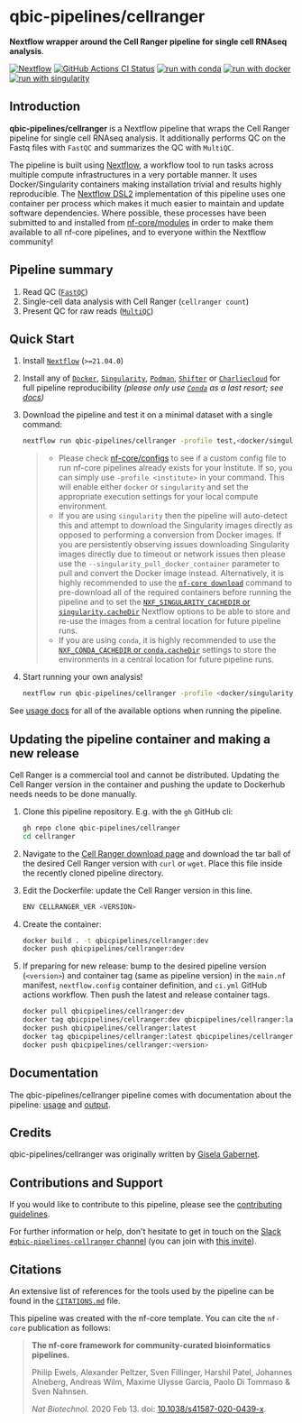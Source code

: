 # qbic-pipelines/cellranger

**Nextflow wrapper around the Cell Ranger pipeline for single cell RNAseq analysis**.

[![Nextflow](https://img.shields.io/badge/nextflow-%E2%89%A521.04.1-brightgreen.svg)](https://www.nextflow.io/)
[![GitHub Actions CI Status](https://github.com/qbic-pipelines/cellranger/workflows/nf-core%20CI/badge.svg)](https://github.com/qbic-pipelines/cellranger/actions)
[![run with conda](http://img.shields.io/badge/run%20with-conda-3EB049?labelColor=000000&logo=anaconda)](https://docs.conda.io/en/latest/)
[![run with docker](https://img.shields.io/badge/run%20with-docker-0db7ed?labelColor=000000&logo=docker)](https://www.docker.com/)
[![run with singularity](https://img.shields.io/badge/run%20with-singularity-1d355c.svg?labelColor=000000)](https://sylabs.io/docs/)
## Introduction

**qbic-pipelines/cellranger** is a Nextflow pipeline that wraps the Cell Ranger pipeline for single cell RNAseq analysis. It additionally performs QC on the Fastq files
with `FastQC` and summarizes the QC with `MultiQC`.

The pipeline is built using [Nextflow](https://www.nextflow.io), a workflow tool to run tasks across multiple compute infrastructures in a very portable manner. It uses Docker/Singularity containers making installation trivial and results highly reproducible. The [Nextflow DSL2](https://www.nextflow.io/docs/latest/dsl2.html) implementation of this pipeline uses one container per process which makes it much easier to maintain and update software dependencies. Where possible, these processes have been submitted to and installed from [nf-core/modules](https://github.com/nf-core/modules) in order to make them available to all nf-core pipelines, and to everyone within the Nextflow community!

## Pipeline summary

1. Read QC ([`FastQC`](https://www.bioinformatics.babraham.ac.uk/projects/fastqc/))
2. Single-cell data analysis with Cell Ranger (`cellranger count`)
3. Present QC for raw reads ([`MultiQC`](http://multiqc.info/))

## Quick Start

1. Install [`Nextflow`](https://www.nextflow.io/docs/latest/getstarted.html#installation) (`>=21.04.0`)

2. Install any of [`Docker`](https://docs.docker.com/engine/installation/), [`Singularity`](https://www.sylabs.io/guides/3.0/user-guide/), [`Podman`](https://podman.io/), [`Shifter`](https://nersc.gitlab.io/development/shifter/how-to-use/) or [`Charliecloud`](https://hpc.github.io/charliecloud/) for full pipeline reproducibility _(please only use [`Conda`](https://conda.io/miniconda.html) as a last resort; see [docs](https://nf-co.re/usage/configuration#basic-configuration-profiles))_

3. Download the pipeline and test it on a minimal dataset with a single command:

    ```bash
    nextflow run qbic-pipelines/cellranger -profile test,<docker/singularity/podman/conda/institute>
    ```

    > * Please check [nf-core/configs](https://github.com/nf-core/configs#documentation) to see if a custom config file to run nf-core pipelines already exists for your Institute. If so, you can simply use `-profile <institute>` in your command. This will enable either `docker` or `singularity` and set the appropriate execution settings for your local compute environment.
    > * If you are using `singularity` then the pipeline will auto-detect this and attempt to download the Singularity images directly as opposed to performing a conversion from Docker images. If you are persistently observing issues downloading Singularity images directly due to timeout or network issues then please use the `--singularity_pull_docker_container` parameter to pull and convert the Docker image instead. Alternatively, it is highly recommended to use the [`nf-core download`](https://nf-co.re/tools/#downloading-pipelines-for-offline-use) command to pre-download all of the required containers before running the pipeline and to set the [`NXF_SINGULARITY_CACHEDIR` or `singularity.cacheDir`](https://www.nextflow.io/docs/latest/singularity.html?#singularity-docker-hub) Nextflow options to be able to store and re-use the images from a central location for future pipeline runs.
    > * If you are using `conda`, it is highly recommended to use the [`NXF_CONDA_CACHEDIR` or `conda.cacheDir`](https://www.nextflow.io/docs/latest/conda.html) settings to store the environments in a central location for future pipeline runs.

4. Start running your own analysis!

    <!-- TODO nf-core: Update the example "typical command" below used to run the pipeline -->

    ```bash
    nextflow run qbic-pipelines/cellranger -profile <docker/singularity/podman/conda/institute> --input 'samplesheet.tsv' --genome GRCh38
    ```

See [usage docs](./docs/usage.md) for all of the available options when running the pipeline.

## Updating the pipeline container and making a new release

Cell Ranger is a commercial tool and cannot be distributed. Updating the Cell Ranger version in the container and pushing the update to Dockerhub needs
needs to be done manually.

1. Clone this pipeline repository. E.g. with the `gh` GitHub cli:

    ```bash
    gh repo clone qbic-pipelines/cellranger
    cd cellranger
    ```

2. Navigate to the [Cell Ranger download page](https://support.10xgenomics.com/single-cell-gene-expression/software/downloads/latest) and download the tar ball of the desired Cell Ranger version with `curl` or `wget`. Place this file inside the recently cloned pipeline directory.

3. Edit the Dockerfile: update the Cell Ranger version in this line.

    ```bash
    ENV CELLRANGER_VER <VERSION>
    ```

4. Create the container:

    ```bash
    docker build . -t qbicpipelines/cellranger:dev
    docker push qbicpipelines/cellranger:dev
    ```

5. If preparing for new release: bump to the desired pipeline version (`<version>`) and container tag (same as pipeline version)
in the `main.nf` manifest, `nextflow.config` container definition, and `ci.yml` GitHub actions workflow.
Then push the latest and release container tags.

    ```bash
    docker pull qbicpipelines/cellranger:dev
    docker tag qbicpipelines/cellranger:dev qbicpipelines/cellranger:latest
    docker push qbicpipelines/cellranger:latest
    docker tag qbicpipelines/cellranger:latest qbicpipelines/cellranger:<version>
    docker push qbicpipelines/cellranger:<version>
    ```

## Documentation

The qbic-pipelines/cellranger pipeline comes with documentation about the pipeline: [usage](./docs/usage.md) and [output](./docs/output.md).

## Credits

qbic-pipelines/cellranger was originally written by [Gisela Gabernet](https://github.com/ggabernet).

## Contributions and Support

If you would like to contribute to this pipeline, please see the [contributing guidelines](.github/CONTRIBUTING.md).

For further information or help, don't hesitate to get in touch on the [Slack `#qbic-pipelines-cellranger` channel](https://nfcore.slack.com/channels/qbic-pipelines-cellranger) (you can join with [this invite](https://nf-co.re/join/slack)).

## Citations

<!-- TODO nf-core: Add citation for pipeline after first release. Uncomment lines below and update Zenodo doi. -->
<!-- If you use  qbic-pipelines/cellranger for your analysis, please cite it using the following doi: [10.5281/zenodo.XXXXXX](https://doi.org/10.5281/zenodo.XXXXXX) -->

An extensive list of references for the tools used by the pipeline can be found in the [`CITATIONS.md`](CITATIONS.md) file.

This pipeline was created with the nf-core template. You can cite the `nf-core` publication as follows:

> **The nf-core framework for community-curated bioinformatics pipelines.**
>
> Philip Ewels, Alexander Peltzer, Sven Fillinger, Harshil Patel, Johannes Alneberg, Andreas Wilm, Maxime Ulysse Garcia, Paolo Di Tommaso & Sven Nahnsen.
>
> _Nat Biotechnol._ 2020 Feb 13. doi: [10.1038/s41587-020-0439-x](https://dx.doi.org/10.1038/s41587-020-0439-x).
